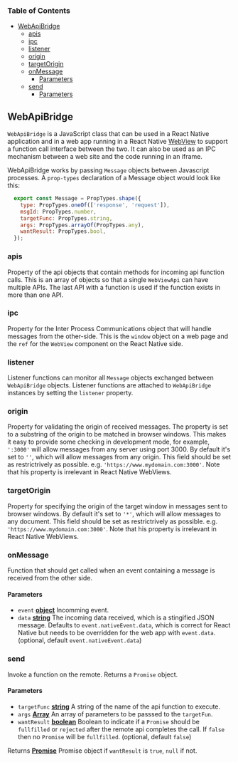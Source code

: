 <!-- Generated by documentation.js. Update this documentation by updating the source code. -->

### Table of Contents

-   [WebApiBridge][1]
    -   [apis][2]
    -   [ipc][3]
    -   [listener][4]
    -   [origin][5]
    -   [targetOrigin][6]
    -   [onMessage][7]
        -   [Parameters][8]
    -   [send][9]
        -   [Parameters][10]

## WebApiBridge

`WebApiBridge` is a JavaScript class that can be used in a React Native application
and in a web app running in a React Native [WebView][11]
to support a function call interface between the two. It can also be used as an IPC mechanism
between a web site and the code running in an iframe.

WebApiBridge works by passing `Message` objects between Javascript processes.
A `prop-types` declaration of a Message object would look like this:

```javascript
  export const Message = PropTypes.shape({
    type: PropTypes.oneOf(['response', 'request']),
    msgId: PropTypes.number,
    targetFunc: PropTypes.string,
    args: PropTypes.arrayOf(PropTypes.any),
    wantResult: PropTypes.bool,
  });
```

### apis

Property of the api objects that contain methods for incoming api function
calls. This is an array of objects so that a single `WebViewApi` can have
multiple APIs. The last API with a function is used if the function exists
in more than one API.

### ipc

Property for the Inter Process Communications object that will handle
messages from the other-side. This is the `window` object on a web page
and the `ref` for the `WebView` component on the React Native side.

### listener

Listener functions can monitor all `Message` objects exchanged
between `WebApiBridge` objects. Listener functions are attached to `WebApiBridge` instances
by setting the `listener` property.

### origin

Property for validating the origin of received messages. The property is set to a substring
of the origin to be matched in browser windows. This makes it easy to provide some checking
in development mode, for example, `':3000'` will allow messages from any server using port
3000\. By default it's set to `''`, which will allow messages from any origin. This field
should be set as restrictrively as possible. e.g. `'https://www.mydomain.com:3000'`. Note
that his property is irrelevant in React Native WebViews.

### targetOrigin

Property for specifying the origin of the target window in messages sent to browser windows.
By default it's set to `'*'`, which will allow messages to any document. This field
should be set as restrictrively as possible. e.g. `'https://www.mydomain.com:3000'`. Note
that his property is irrelevant in React Native WebViews.

### onMessage

Function that should get called when an event containing a message is received
from the other side.

#### Parameters

-   `event` **[object][12]** Incomming event.
-   `data` **[string][13]** The incoming data received, which is a stingified JSON
    message. Defaults to `event.nativeEvent.data`, which is correct for React Native
    but needs to be overridden for the web app with `event.data`. (optional, default `event.nativeEvent.data`)

### send

Invoke a function on the remote.
Returns a `Promise` object.

#### Parameters

-   `targetFunc` **[string][13]** A string of the name of the api function to execute.
-   `args` **[Array][14]** An array of parameters to be passsed to the `targetFun`.
-   `wantResult` **[boolean][15]** Boolean to indicate if a `Promise` should be `fullfilled`
       or `rejected` after the remote api completes the call. If `false` then no `Promise`
       will be `fullfilled`. (optional, default `false`)

Returns **[Promise][16]** Promise object if `wantResult` is `true`, `null` if not.

[1]: #webapibridge

[2]: #apis

[3]: #ipc

[4]: #listener

[5]: #origin

[6]: #targetorigin

[7]: #onmessage

[8]: #parameters

[9]: #send

[10]: #parameters-1

[11]: https://facebook.github.io/react-native/docs/webview.html

[12]: https://developer.mozilla.org/docs/Web/JavaScript/Reference/Global_Objects/Object

[13]: https://developer.mozilla.org/docs/Web/JavaScript/Reference/Global_Objects/String

[14]: https://developer.mozilla.org/docs/Web/JavaScript/Reference/Global_Objects/Array

[15]: https://developer.mozilla.org/docs/Web/JavaScript/Reference/Global_Objects/Boolean

[16]: https://developer.mozilla.org/docs/Web/JavaScript/Reference/Global_Objects/Promise
